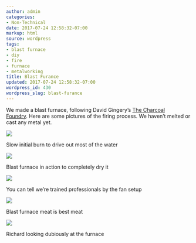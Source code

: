 ```yaml
---
author: admin
categories:
- Non-Technical
date: 2017-07-24 12:58:32-07:00
markup: html
source: wordpress
tags:
- blast furnace
- diy
- fire
- furnace
- metalworking
title: Blast Furance
updated: 2017-07-24 12:58:32-07:00
wordpress_id: 430
wordpress_slug: blast-furance
---
```

We made a blast furnace, following David Gingery’s [The Charcoal Foundry][1]. Here are some pictures of the firing process. We haven’t melted or cast any metal yet.

[![](https://blog.za3k.com/wp-content/uploads/2017/07/furnace-initial-burn.jpg)][2]

Slow initial burn to drive out most of the water

[![](https://blog.za3k.com/wp-content/uploads/2017/07/furnace-blast.jpg)][3]

Blast furnace in action to completely dry it

[![](https://blog.za3k.com/wp-content/uploads/2017/07/furnace-fan.jpg)][4]

You can tell we’re trained professionals by the fan setup

[![](https://blog.za3k.com/wp-content/uploads/2017/07/furnace-grill.jpg)][5]

Blast furnace meat is best meat

[![](https://blog.za3k.com/wp-content/uploads/2017/07/furnace-richard.jpg)][6]

Richard looking dubiously at the furnace

[1]: https://www.amazon.com/Charcoal-Foundry-Build-Metal-Working/dp/1878087002
[2]: https://blog.za3k.com/wp-content/uploads/2017/07/furnace-initial-burn.jpg
[3]: https://blog.za3k.com/wp-content/uploads/2017/07/furnace-blast.jpg
[4]: https://blog.za3k.com/wp-content/uploads/2017/07/furnace-fan.jpg
[5]: https://blog.za3k.com/wp-content/uploads/2017/07/furnace-grill.jpg
[6]: https://blog.za3k.com/wp-content/uploads/2017/07/furnace-richard.jpg
